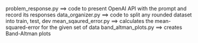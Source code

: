 problem_response.py ==> code to present OpenAI API with the prompt and record its responses
data_organizer.py ==> code to split any rounded dataset into train, test, dev 
mean_sqaured_error.py ==> calculates the mean-squared-error for the given set of data
band_altman_plots.py ==> creates Band-Altman plots
